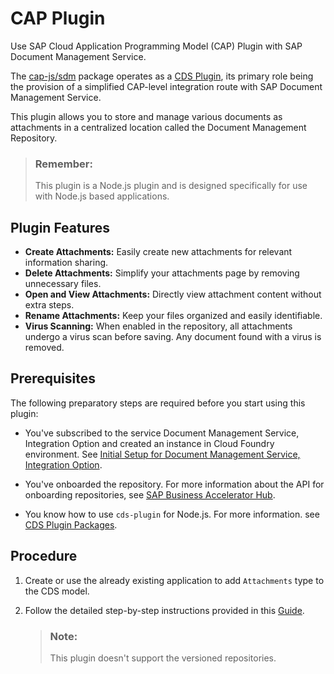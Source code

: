 <!-- loio65128a9038054fea98e427e753764350 -->

# CAP Plugin

Use SAP Cloud Application Programming Model \(CAP\) Plugin with SAP Document Management Service.

The [cap-js/sdm](https://www.npmjs.com/package/@cap-js/sdm) package operates as a [CDS Plugin](https://cap.cloud.sap/docs/node.js/cds-plugins#cds-plugin-packages), its primary role being the provision of a simplified CAP-level integration route with SAP Document Management Service.

This plugin allows you to store and manage various documents as attachments in a centralized location called the Document Management Repository.

> ### Remember:  
> This plugin is a Node.js plugin and is designed specifically for use with Node.js based applications.



<a name="loio65128a9038054fea98e427e753764350__section_i2h_hs1_wbc"/>

## Plugin Features

-   **Create Attachments:** Easily create new attachments for relevant information sharing.
-   **Delete Attachments:** Simplify your attachments page by removing unnecessary files.
-   **Open and View Attachments:** Directly view attachment content without extra steps.
-   **Rename Attachments:** Keep your files organized and easily identifiable.
-   **Virus Scanning:** When enabled in the repository, all attachments undergo a virus scan before saving. Any document found with a virus is removed.



<a name="loio65128a9038054fea98e427e753764350__section_m35_5vr_5bc"/>

## Prerequisites

The following preparatory steps are required before you start using this plugin:

-   You've subscribed to the service Document Management Service, Integration Option and created an instance in Cloud Foundry environment. See [Initial Setup for Document Management Service, Integration Option](integration-option-guide/initial-setup-for-document-management-service-integration-option-bc0f1ec.md).

-   You've onboarded the repository. For more information about the API for onboarding repositories, see [SAP Business Accelerator Hub](https://api.sap.com/api/AdminAPI/path/post_rest_v2_repositories).
-   You know how to use `cds-plugin` for Node.js. For more information. see [CDS Plugin Packages](https://cap.cloud.sap/docs/plugins/#as-cds-plugins-for-node-js).



<a name="loio65128a9038054fea98e427e753764350__section_pwz_b2s_5bc"/>

## Procedure

1.  Create or use the already existing application to add `Attachments` type to the CDS model.
2.  Follow the detailed step-by-step instructions provided in this [Guide](https://www.npmjs.com/package/@cap-js/sdm).

    > ### Note:  
    > This plugin doesn't support the versioned repositories.


